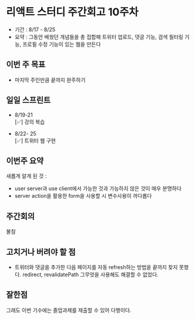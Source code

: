 # 리액트 스터디 주간회고 10주차  
- 기간 : 8/17 - 8/25  
- 요약 : 그동안 배웠던 개념들을 총 집합해 트위터 업로드, 댓글 기능, 검색 필터링 기능, 프로필 수정 기능이 있는 웹을 만든다   
## 이번 주 목표
- 마지막 주인만큼 끝까지 완주하기     

## 일일 스프린트 

- 8/19-21    
[✅] 강의 복습           

- 8/22- 25     
[✅] 트위터 웹 구현  

## 이번주 요약
새롭게 알게 된 것 :   
- user server과 use client에서 가능한 것과 가능하지 않은 것이 매우 분명하다
- server action을 활용한 form을 사용할 시 변수사용이 까다롭다


## 주간회의
불참  


## 고치거나 버려야 할 점  
- 트위터와 댓글을 추가한 다음 페이지를 자동 refresh하는 방법을 끝까지 찾지 못했다. redirect, revalidatePath 그무엇을 사용해도 해결할 수 없었다. 

## 잘한점
그래도 이번 기수에는 졸업과제를 제출할 수 있어 다행이다.      
